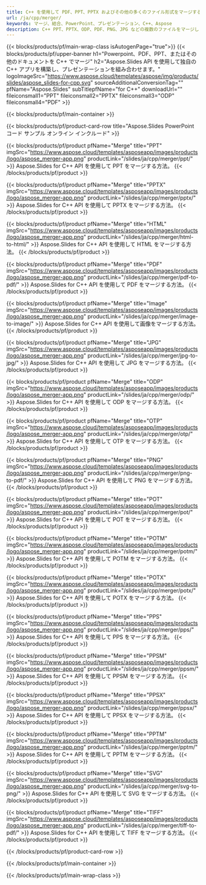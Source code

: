 ```yaml
---
title: C++ を使用して PDF、PPT、PPTX およびその他の多くのファイル形式をマージする
url: /ja/cpp/merger/
keywords: マージ、結合、PowerPoint、プレゼンテーション、C++、Aspose
description: C++ PPT、PPTX、ODP、PDF、PNG、JPG などの複数のファイルをマージします。
---
```


{{< blocks/products/pf/main-wrap-class isAutogenPage="true">}}
{{< blocks/products/pf/upper-banner h1="Powerpoint、PDF、PPT、またはその他のドキュメントを C++ でマージ" h2="Aspose.Slides API を使用して独自の C++ アプリを構築し、プレゼンテーションを組み合わせます。" logoImageSrc="https://www.aspose.cloud/templates/aspose/img/products/slides/aspose_slides-for-cpp.svg" sourceAdditionalConversionTag="" pfName="Aspose.Slides" subTitlepfName="for C++" downloadUrl="" fileiconsmall1="PPT" fileiconsmall2="PPTX" fileiconsmall3="ODP" fileiconsmall4="PDF" >}}

{{< blocks/products/pf/main-container >}}

{{< blocks/products/pf/product-card-row title="Aspose.Slides PowerPoint コード サンプル オンライン インクルード" >}}

{{< blocks/products/pf/product pfName="Merge" title="PPT" imgSrc="https://www.aspose.cloud/templates/asposeapp/images/products/logo/aspose_merger-app.png" productLink="/slides/ja/cpp/merger/ppt/" >}}
Aspose.Slides for C++ API を使用して PPT をマージする方法。
{{< /blocks/products/pf/product >}}

{{< blocks/products/pf/product pfName="Merge" title="PPTX" imgSrc="https://www.aspose.cloud/templates/asposeapp/images/products/logo/aspose_merger-app.png" productLink="/slides/ja/cpp/merger/pptx/" >}}
Aspose.Slides for C++ API を使用して PPTX をマージする方法。
{{< /blocks/products/pf/product >}}

{{< blocks/products/pf/product pfName="Merge" title="HTML" imgSrc="https://www.aspose.cloud/templates/asposeapp/images/products/logo/aspose_merger-app.png" productLink="/slides/ja/cpp/merger/html-to-html/" >}}
Aspose.Slides for C++ API を使用して HTML をマージする方法。
{{< /blocks/products/pf/product >}}

{{< blocks/products/pf/product pfName="Merge" title="PDF" imgSrc="https://www.aspose.cloud/templates/asposeapp/images/products/logo/aspose_merger-app.png" productLink="/slides/ja/cpp/merger/pdf-to-pdf/" >}}
Aspose.Slides for C++ API を使用して PDF をマージする方法。
{{< /blocks/products/pf/product >}}

{{< blocks/products/pf/product pfName="Merge" title="Image" imgSrc="https://www.aspose.cloud/templates/asposeapp/images/products/logo/aspose_merger-app.png" productLink="/slides/ja/cpp/merger/image-to-image/" >}}
Aspose.Slides for C++ API を使用して画像をマージする方法。
{{< /blocks/products/pf/product >}}

{{< blocks/products/pf/product pfName="Merge" title="JPG" imgSrc="https://www.aspose.cloud/templates/asposeapp/images/products/logo/aspose_merger-app.png" productLink="/slides/ja/cpp/merger/jpg-to-jpg/" >}}
Aspose.Slides for C++ API を使用して JPG をマージする方法。
{{< /blocks/products/pf/product >}}

{{< blocks/products/pf/product pfName="Merge" title="ODP" imgSrc="https://www.aspose.cloud/templates/asposeapp/images/products/logo/aspose_merger-app.png" productLink="/slides/ja/cpp/merger/odp/" >}}
Aspose.Slides for C++ API を使用して ODP をマージする方法。
{{< /blocks/products/pf/product >}}

{{< blocks/products/pf/product pfName="Merge" title="OTP" imgSrc="https://www.aspose.cloud/templates/asposeapp/images/products/logo/aspose_merger-app.png" productLink="/slides/ja/cpp/merger/otp/" >}}
Aspose.Slides for C++ API を使用して OTP をマージする方法。
{{< /blocks/products/pf/product >}}

{{< blocks/products/pf/product pfName="Merge" title="PNG" imgSrc="https://www.aspose.cloud/templates/asposeapp/images/products/logo/aspose_merger-app.png" productLink="/slides/ja/cpp/merger/png-to-pdf/" >}}
Aspose.Slides for C++ API を使用して PNG をマージする方法。
{{< /blocks/products/pf/product >}}

{{< blocks/products/pf/product pfName="Merge" title="POT" imgSrc="https://www.aspose.cloud/templates/asposeapp/images/products/logo/aspose_merger-app.png" productLink="/slides/ja/cpp/merger/pot/" >}}
Aspose.Slides for C++ API を使用して POT をマージする方法。
{{< /blocks/products/pf/product >}}

{{< blocks/products/pf/product pfName="Merge" title="POTM" imgSrc="https://www.aspose.cloud/templates/asposeapp/images/products/logo/aspose_merger-app.png" productLink="/slides/ja/cpp/merger/potm/" >}}
Aspose.Slides for C++ API を使用して POTM をマージする方法。
{{< /blocks/products/pf/product >}}

{{< blocks/products/pf/product pfName="Merge" title="POTX" imgSrc="https://www.aspose.cloud/templates/asposeapp/images/products/logo/aspose_merger-app.png" productLink="/slides/ja/cpp/merger/potx/" >}}
Aspose.Slides for C++ API を使用して POTX をマージする方法。
{{< /blocks/products/pf/product >}}

{{< blocks/products/pf/product pfName="Merge" title="PPS" imgSrc="https://www.aspose.cloud/templates/asposeapp/images/products/logo/aspose_merger-app.png" productLink="/slides/ja/cpp/merger/pps/" >}}
Aspose.Slides for C++ API を使用して PPS をマージする方法。
{{< /blocks/products/pf/product >}}

{{< blocks/products/pf/product pfName="Merge" title="PPSM" imgSrc="https://www.aspose.cloud/templates/asposeapp/images/products/logo/aspose_merger-app.png" productLink="/slides/ja/cpp/merger/ppsm/" >}}
Aspose.Slides for C++ API を使用して PPSM をマージする方法。
{{< /blocks/products/pf/product >}}

{{< blocks/products/pf/product pfName="Merge" title="PPSX" imgSrc="https://www.aspose.cloud/templates/asposeapp/images/products/logo/aspose_merger-app.png" productLink="/slides/ja/cpp/merger/ppsx/" >}}
Aspose.Slides for C++ API を使用して PPSX をマージする方法。
{{< /blocks/products/pf/product >}}

{{< blocks/products/pf/product pfName="Merge" title="PPTM" imgSrc="https://www.aspose.cloud/templates/asposeapp/images/products/logo/aspose_merger-app.png" productLink="/slides/ja/cpp/merger/pptm/" >}}
Aspose.Slides for C++ API を使用して PPTM をマージする方法。
{{< /blocks/products/pf/product >}}

{{< blocks/products/pf/product pfName="Merge" title="SVG" imgSrc="https://www.aspose.cloud/templates/asposeapp/images/products/logo/aspose_merger-app.png" productLink="/slides/ja/cpp/merger/svg-to-png/" >}}
Aspose.Slides for C++ API を使用して SVG をマージする方法。
{{< /blocks/products/pf/product >}}

{{< blocks/products/pf/product pfName="Merge" title="TIFF" imgSrc="https://www.aspose.cloud/templates/asposeapp/images/products/logo/aspose_merger-app.png" productLink="/slides/ja/cpp/merger/tiff-to-pdf/" >}}
Aspose.Slides for C++ API を使用して TIFF をマージする方法。
{{< /blocks/products/pf/product >}}


{{< /blocks/products/pf/product-card-row >}}

{{< /blocks/products/pf/main-container >}}
    
{{< /blocks/products/pf/main-wrap-class >}}